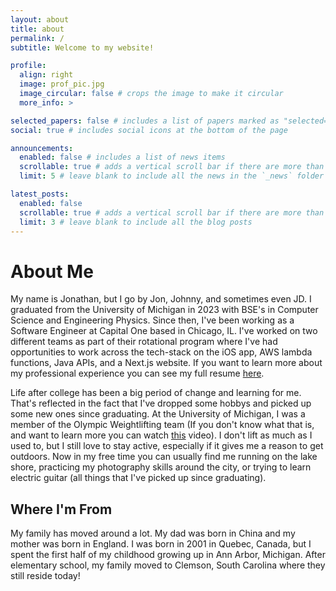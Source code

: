 ```yaml
---
layout: about
title: about
permalink: /
subtitle: Welcome to my website!

profile:
  align: right
  image: prof_pic.jpg
  image_circular: false # crops the image to make it circular
  more_info: >

selected_papers: false # includes a list of papers marked as "selected={true}"
social: true # includes social icons at the bottom of the page

announcements:
  enabled: false # includes a list of news items
  scrollable: true # adds a vertical scroll bar if there are more than 3 news items
  limit: 5 # leave blank to include all the news in the `_news` folder

latest_posts:
  enabled: false
  scrollable: true # adds a vertical scroll bar if there are more than 3 new posts items
  limit: 3 # leave blank to include all the blog posts
---
```


# About Me

My name is Jonathan, but I go by Jon, Johnny, and sometimes even JD. I graduated from the University of Michigan in 2023 with BSE's in Computer Science and Engineering Physics. Since then, I've been working as a Software Engineer at Capital One based in Chicago, IL. I've worked on two different teams as part of their rotational program where I've had opportunities to work across the tech-stack on the iOS app, AWS lambda functions, Java APIs, and a Next.js website. If you want to learn more about my professional experience you can see my full resume [here](/resume).

Life after college has been a big period of change and learning for me. That's reflected in the fact that I've dropped some hobbys and picked up some new ones since graduating. At the University of Michigan, I was a member of the Olympic Weightlifting team (If you don't know what that is, and want to learn more you can watch [this](https://www.youtube.com/watch?v=a3MVuOVTGfg) video). I don't lift as much as I used to, but I still love to stay active, especially if it gives me a reason to get outdoors. Now in my free time you can usually find me running on the lake shore, practicing my photography skills around the city, or trying to learn electric guitar (all things that I've picked up since graduating).

## Where I'm From

My family has moved around a lot. My dad was born in China and my mother was born in England. I was born in 2001 in Quebec, Canada, but I spent the first half of my childhood growing up in Ann Arbor, Michigan. After elementary school, my family moved to Clemson, South Carolina where they still reside today!
